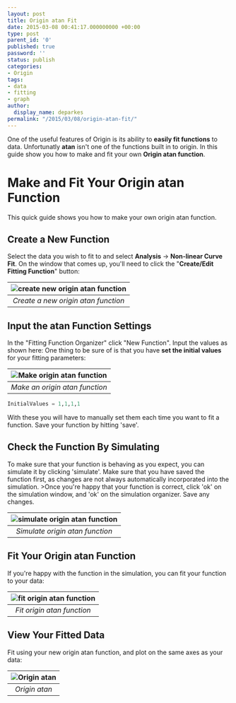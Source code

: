 ```yaml
---
layout: post
title: Origin atan Fit
date: 2015-03-08 00:41:17.000000000 +00:00
type: post
parent_id: '0'
published: true
password: ''
status: publish
categories:
- Origin
tags:
- data
- fitting
- graph
author:
  display_name: deparkes
permalink: "/2015/03/08/origin-atan-fit/"
---
```

One of the useful features of Origin is its ability to <strong>easily fit functions</strong> to data. Unfortunatly <strong>atan</strong> isn't one of the functions built in to origin.
In this guide show you how to make and fit your own <strong>Origin atan function</strong>.
<h1>Make and Fit Your Origin atan Function</h1>
This quick guide shows you how to make your own origin atan function.
<h2>Create a New Function</h2>
Select the data you wish to fit to and select <strong>Analysis</strong> -&gt; <strong>Non-linear Curve Fit</strong>. On the window that comes up, you'll need to click the "<strong>Create/Edit Fitting Function</strong>" button:

| ![create new origin atan function]({{site.baseurl}}/assets/2015/03/NewFunction-180x300.png) |
|:--:|
| *Create a new origin atan function* |

<h2>Input the atan Function Settings</h2>
In the "Fitting Function Organizer" click "New Function". Input the values as shown here:
One thing to be sure of is that you have <strong>set the initial values</strong> for your fitting parameters:

| ![Make origin atan function]({{site.baseurl}}/assets/2015/03/origin_atan-300x289.png) |
|:--:|
| *Make an origin atan function* |

```python
InitialValues = 1,1,1,1
```
With these you will have to manually set them each time you want to fit a function.
Save your function by hitting 'save'.
<h2>Check the Function By Simulating</h2>
To make sure that your function is behaving as you expect, you can simulate it by clicking 'simulate'.
Make sure that you have saved the function first, as changes are not always automatically incorporated into the simulation.
>Once you're happy that your function is correct, click 'ok' on the simulation window, and 'ok' on the simulation organizer. Save any changes.

| ![simulate origin atan function]({{site.baseurl}}/assets/2015/03/simulate_atan-300x209.png) |
|:--:|
| *Simulate origin atan function* |

<h2>Fit Your Origin atan Function</h2>
If you're happy with the function in the simulation, you can fit your function to your data:


| ![fit origin atan function]({{site.baseurl}}/assets/2015/03/Non-LinearFit-162x300.png) |
|:--:|
| *Fit origin atan function* |

<h2>View Your Fitted Data</h2>
Fit using your new origin atan function, and plot on the same axes as your data:

| ![Origin atan]({{site.baseurl}}/assets/2015/03/Graph1-300x210.png) |
|:--:|
| *Origin atan* |
